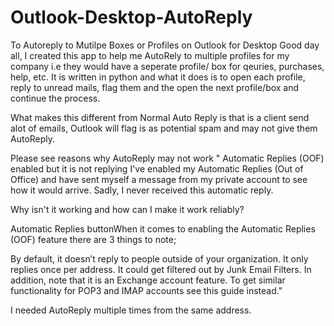 # Outlook-Desktop-AutoReply
To Autoreply to Mutilpe Boxes or Profiles on Outlook for Desktop
 Good day all, I created this app to help me AutoRely to multiple profiles for my company i.e they would have a seperate profile/ box for qeuries, purchases, help, etc.
 It is written in python and what it does is to open each profile, reply to unread mails, flag them and the open the next profile/box and continue the process.
 
 What makes this different from Normal Auto Reply is that is a client send alot of emails, Outlook will flag is as potential spam and may not give them AutoReply. 
 
 Please see reasons why AutoReply may not work
 "
 Automatic Replies (OOF) enabled but it is not replying
I've enabled my Automatic Replies (Out of Office) and have sent myself a message from my private account to see how it would arrive. Sadly, I never received this automatic reply.

Why isn't it working and how can I make it work reliably?

Automatic Replies buttonWhen it comes to enabling the Automatic Replies (OOF) feature there are 3 things to note;

By default, it doesn’t reply to people outside of your organization.
It only replies once per address.
It could get filtered out by Junk Email Filters.
In addition, note that it is an Exchange account feature. To get similar functionality for POP3 and IMAP accounts see this guide instead."

I needed AutoReply multiple times from the same address. 
